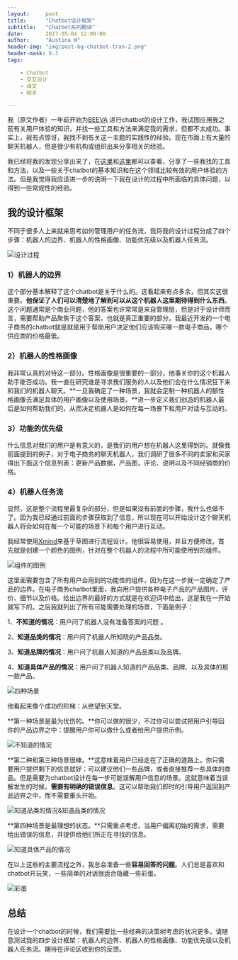 ```yaml
---
layout:     post
title:      "Chatbot设计框架"
subtitle:   "Chatbot系列翻译"
date:       2017-05-04 12:00:00
author:     "Austina W"
header-img: "img/post-bg-chatbot-tran-2.png"
header-mask: 0.3
tags:

    - Chatbot
    - 交互设计
    - 译文
    - 知乎

---
```



我（原文作者）一年前开始为[BEEVA](https://www.beeva.com/) 进行chatbot的设计工作，我试图应用我之前有关用户体验的知识，并找一些工具和方法来满足我的需求，但都不太成功。事实上，我有点惊讶，我找不到有关这一主题的实践性的经验。现在市面上有大量的聊天机器人，但是很少有机构或组织出来分享相关的经验。

我已经将我的发现分享出来了，在[这里](https://labs.beeva.com/7-cosas-ux-bots-284378bee518)和[这里](https://labs.beeva.com/victories-and-defeats-developing-chatbots-for-e-commerce-35e3811549cd)都可以查看，分享了一些我找的工具和方法，以及一些关于chatbot的基本知识和在这个领域比较有效的用户体验的方法。但是我觉得我应该进一步的说明一下我在设计的过程中所面临的具体问题，以得到一些常规性的经验。



## 我的设计框架

不同于很多人上来就来思考如何管理用户的任务流，我将我的设计过程分成了四个步骤：机器人的边界、机器人的性格画像、功能优先级以及机器人任务流。

![设计过程](http://omqsjp4nk.bkt.clouddn.com/%E8%AE%BE%E8%AE%A1%E8%BF%87%E7%A8%8B.gif)

### 1）机器人的边界

这个部分基本解释了这个chatbot是关于什么的。这看起来有点多余，但其实这很重要。**他保证了人们可以清楚地了解到可以从这个机器人这里期待得到什么东西**。这个问题通常是个商业问题，他的答案也许常常是来自管理层，但是对于设计师而言，需要帮助产品聚焦于这个答案，也就是真正重要的部分。我最近开发的一个电子商务的chatbot就是就是用于帮助用户决定他们应该购买哪一款电子商品，哪个供应商的价格最低。



### 2）机器人的性格画像

我非常认真的对待这一部分。性格画像是很重要的一部分，他事关你的这个机器人助手能否成功。我一直在研究谁是寻求我们服务的人以及他们会在什么情况狂下来和我们的机器人聊天。**一旦我确定了一种场景，我就会定制一种机器人的额性格画像去满足具体的用户画像以及使用场景。**进一步定义我们创造的机器人最后是如何帮助我们的，从而决定机器人是如何在每一场景下和用户对话与互动的。



### 3）功能的优先级

什么信息对我们的用户是有意义的，是我们的用户想在机器人这里得到的。就像我前面提到的例子，对于电子商务的聊天机器人，我们调研了很多不同的卖家和买家得出下面这个信息列表：更新产品数据，产品图，评论、说明以及不同经销商的价格。



### 4）机器人任务流

显然，这是整个流程里最复杂的部分，但是如果没有前面的步骤，我什么也做不了。因为我已经通过前面的步骤获取到了信息，所以现在可以开始设计这个聊天机器人将会如何在每一个可能的场景下和每个用户进行互动。



我经常使用[Xmind](http://www.xmind.net/)来基于草图进行流程设计。他很容易使用，并且方便修改。首先就是创建一个颜色的图例，针对在整个机器人的流程中所可能使用到的组件。

![组件的图例](http://omqsjp4nk.bkt.clouddn.com/%E5%9B%BE%E4%BE%8B.png)

这里面需要包含了所有用户会用到的功能性的组件，因为在这一步就一定确定了产品的边界。在电子商务chatbot里面，我向用户提供各种电子产品的产品图片、评价、细节以及价格。给出边界的最好的方式就是在欢迎词中给出，这是我在一开始就写下的。之后我就列出了所有可能需要处理的场景，下面是例子：



1、**不知道的情况**：用户问了机器人没有准备答案的问题 。

2、**知道品类的情况**：用户问了机器人所知晓的产品品类。

3、**知道品牌的情况**：用户问了机器人知道的产品品类以及品牌。

4、**知道具体产品的情况**：用户问了机器人知道的产品品类、品牌、以及具体的那一款产品。



![四种场景](http://omqsjp4nk.bkt.clouddn.com/%E5%9B%9B%E7%A7%8D%E5%9C%BA%E6%99%AF.png)

他看起来像个成功的阶梯：从绝望到天堂。



**第一种场景是最为忧伤的。**你可以做的很少，不过你可以尝试把用户引导回你的产品边界之中：提醒用户你可以做什么或者给用户提供示例。

![不知道的情况](http://omqsjp4nk.bkt.clouddn.com/%E7%AC%AC%E4%B8%80%E7%A7%8D.png)



**第二种和第三种场景很棒。**这意味着用户已经走在了正确的道路上。你只需要用户提供剩下的信息就好：可以建议他们一些品牌，或者直接推荐一些具体的商品。但是需要为chatbot设计在每一步可能误解用户信息的场景。这就意味着当误解发生的时候，**需要有明确的错误信息**。这可以帮助我们即时的引导用户返回到产品边界之中，而不需要重头开始。

![知道品类的情况&知道品类的情况](http://omqsjp4nk.bkt.clouddn.com/%E7%AC%AC%E4%BA%8C%E7%A7%8D&%E7%AC%AC%E4%B8%89%E7%A7%8D.png)



**第四种场景是最理想的状态。**只需重点考虑，当用户偏离初始的需求，需要给出错误的信息，并提供给他们所正在寻找的信息。

![知道具体产品的情况](http://omqsjp4nk.bkt.clouddn.com/%E7%AC%AC%E5%9B%9B%E7%A7%8D.png)

在以上这些的主要流程之外，我总会准备一些**容易回答的问题**。人们总是喜欢和chatbot开玩笑，一些简单的对话很适合隐藏一些彩蛋。

![彩蛋](http://omqsjp4nk.bkt.clouddn.com/%E5%BD%A9%E8%9B%8B.png)



## 总结

在设计一个chatbot的时候，我们需要比一些经典的决策树考虑的状况更多。请随意测试我的四步设计框架：机器人的边界、机器人的性格画像、功能优先级以及机器人任务流。期待在评论区收到你的反馈。
